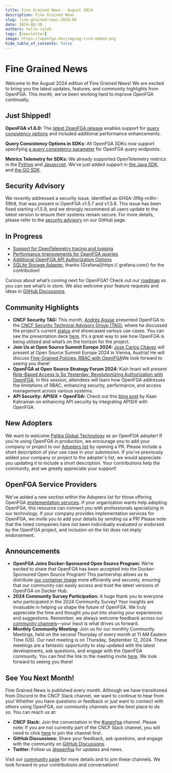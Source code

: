 ```yaml
---
title: Fine Grained News - August 2024
description: Fine Grained News
slug: fine-grained-news-2024-08
date: 2024-08-30
authors: hello-caleb
tags: [newsletter]
image: https://openfga.dev/img/og-rich-embed.png
hide_table_of_contents: false
---
```

# Fine Grained News

Welcome to the August 2024 edition of Fine Grained News\! We are excited to bring you the latest updates, features, and community highlights from OpenFGA. This month, we’ve been working hard to improve OpenFGA continually.

## Just Shipped!

**OpenFGA v1.6.0:** The [latest OpenFGA release](https://github.com/openfga/openfga/releases/tag/v1.6.0) enables support for [query consistency options](https://openfga.dev/docs/interacting/consistency) and included additional performance enhancements.

**Query Consistency Options in SDKs:** All OpenFGA SDKs now support specifying [a query consistency parameter](https://openfga.dev/docs/interacting/consistency) for OpenFGA query endpoints.

**Metrics Telemetry for SDKs:** We already supported OpenTelemetry metrics in the [Python](https://github.com/openfga/python-sdk/) and [Javascript](https://github.com/openfga/js-sdk/). We’ve just added support in [the Java SDK](https://github.com/openfga/java-sdk/releases/tag/v0.6.1), and [the GO SDK](https://github.com/openfga/go-sdk/releases/v0.6.0). 

## Security Advisory

We recently addressed a security issue, identified as GHSA-3f6g-m4hr-59h8, that was present in OpenFGA v1.5.7 and v1.5.8. This issue has been fixed starting v1.5.9, and we strongly recommend all users update to the latest version to ensure their systems remain secure. For more details, please refer to the [security advisory](https://github.com/openfga/openfga/security/advisories/GHSA-3f6g-m4hr-59h8) on our GitHub page.

## In Progress

* [Support for OpenTelemetry tracing and logging](https://github.com/openfga/roadmap/issues/41)
* [Performance Improvements for OpenFGA queries](https://github.com/openfga/roadmap/issues/61)  
* [Additional OpenFGA API Authorization Options](https://github.com/openfga/roadmap/issues/30)  
* [SQLite Storage Adapter](https://github.com/openfga/roadmap/issues/56), thanks [Grafana](https:// grafana.com/) for the contribution!

Curious about what’s coming next for OpenFGA? Check out our [roadmap](https://github.com/orgs/openfga/projects/1/views/1) so you can see what’s in store. We also welcome your feature requests and ideas in [GitHub Discussions](https://github.com/orgs/openfga/discussions/categories/ideas).

## Community Highlights

* **CNCF Security TAG:** This month, [Andrés Aguiar](https://www.linkedin.com/in/aaguiar/) presented OpenFGA to the [CNCF Security Technical Advisory Group (TAG)](https://tag-security.cncf.io/), where he discussed the project's current [status](https://github.com/cncf/tag-security/issues/1339) and showcased various use cases. You can see the presentation deck [here](https://docs.google.com/presentation/d/1-TFfvKPi3jJ-jO-bjsHb3Soj\_kKcQCf4Y\_UvST7z744/edit\#slide=id.p). It’s a great way to see how OpenFGA is being utilized and what’s on the horizon for the project.  
* **Join Us at Open Source Summit Europe 2024:** [José Carlos Chávez](https://www.linkedin.com/in/jcchavezs/) will present at Open Source Summit Europe 2024 in Vienna, Austria! He will discuss [Fine-Grained Policies: RBAC with OpenFGA](https://osseu2024.sched.com/event/1ej2u/fine-grained-policies-rbac-with-openfga-jose-carlos-chavez-okta)We look forward to seeing you there\!  
* **OpenFGA at Open Source Strategy Forum 2024:** Kiah Imani will present [Role-Based Access Is So Yesterday: Revolutionizing Authorization with OpenFGA](https://sossfusion2024.sched.com/event/1hcQa?iframe=no). In this session, attendees will learn how OpenFGA addresses the limitations of RBAC, enhancing security, performance, and access management across various systems.  
* **API Security: APISIX \+ OpenFGA:** Check out this [blog post](https://dev.to/kaankahraman/supercharging-api-security-apisix-with-openfga-45da) by Kaan Kahraman on enhancing API security by integrating APISIX with OpenFGA.


## New Adopters

We want to welcome [Patika Global Technology](https://patikaglobal.com/) as an OpenFGA adopter\! If you're using OpenFGA in production, we encourage you to add your company or project to our [Adopters list](https://github.com/openfga/community/blob/main/ADOPTERS.md) by opening a PR. Please include a short description of your use case in your submission. If you’ve previously added your company or project to the adopter's list, we would appreciate you updating it to include a short description. Your contributions help the community, and we greatly appreciate your support\!

## OpenFGA Service Providers

We’ve added a new section within the Adopters list for those offering OpenFGA [implementation services](https://github.com/openfga/community/blob/main/ADOPTERS.md\#companies-offering-openfga-implementation-services). If your organization wants help adopting OpenFGA, this resource can connect you with professionals specializing in our technology. If your company provides implementation services for OpenFGA, we invite you to add your details by sending us a PR\!  Please note that the listed companies have not been individually evaluated or endorsed by the OpenFGA project, and inclusion on the list does not imply endorsement.

## Announcements

* **OpenFGA Joins Docker-Sponsored Open Source Program:** We’re excited to share that OpenFGA has been accepted into the Docker-Sponsored Open Source Program\! This partnership allows us to distribute [our container image](https://hub.docker.com/r/openfga/openfga) more efficiently and securely, ensuring that our community can easily access and trust the latest versions of OpenFGA on Docker Hub.  
* **2024 Community Survey Participation:** A huge thank you to everyone who participated in the 2024 Community Survey\! Your insights are invaluable in helping us shape the future of OpenFGA. We truly appreciate the time and thought you put into sharing your experiences and suggestions. Remember, we always welcome feedback across our [community channels](https://openfga.dev/community)—your input is what drives us forward.  
* **Monthly Community Meeting:** Join us for our monthly Community Meetings, held on the second Thursday of every month at 11 AM Eastern Time (US). Our next meeting is on Thursday, September 12, 2024\. These meetings are a fantastic opportunity to stay updated with the latest developments, ask questions, and engage with the OpenFGA community. You can find the link to the meeting invite [here](https://openfga.dev/docs/community\#monthly-community-meetings). We look forward to seeing you there\!

## See You Next Month\!

Fine Grained News is published every month. Although we have transitioned from Discord to the CNCF Slack channel, we want to continue to hear from you\! Whether you have questions or feedback or just want to connect with others using OpenFGA, our community channels are the best place to do so. You can reach us at:

* **CNCF Slack:** Join the conversation in the [\#openfga](https://cloud-native.slack.com/archives/C06G1NNH47N) channel. Please note: If you are not currently part of the CNCF Slack channel, you will need to click [here](https://slack.cncf.io/) to join the channel first.  
* **GitHub Discussions:** Share your feedback, ask questions, and engage with the community on [GitHub Discussions](https://github.com/orgs/openfga/discussions).  
* **Twitter:** Follow us [@openfga](https://twitter.com/openfga) for updates and news.

Visit our [community page](https://openfga.dev/docs/community) for more details and to join these channels. We look forward to your contributions and conversations\!  
